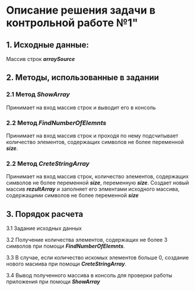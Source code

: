 # Описание решения задачи в контрольной работе №1"
## 1. Исходные данные:
Массив строк **_arraySource_** 
## 2. Методы, использованные в задании
### 2.1 Метод **_ShowArray_**
Принимает на вход массив строк и выводит его  в консоль
### 2.2 Метод **_FindNumberOfElemnts_**
Принимает на вход массив строк и проходя по нему подсчитывает количество элементов, содержащих символов не более переменной **_size_**.
### 2.2 Метод **_CreteStringArray_**
Принимает на вход массив строк, количество элементов, содержащих символов не более переменной **_size_**, переменную **_size_**. Создает новый массив **_rezultArray_** и заполняет его элментами исходного массива, содержащими символов не более переменной **_size_**
## 3. Порядок расчета
3.1 Задание исходных данных

3.2 Получение количества элементов, содержащих не более 3 символов при помощи **_FindNumberOfElemnts_**.

3.3 В случае, если количество искомых элементов больше 0, создание нового масиива при помощи **_CreteStringArray_**.

3.4 Вывод полученного массива в консоль для проверки работы приложения при помощи  **_ShowArray_**
